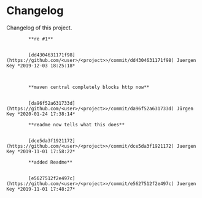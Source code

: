 # Changelog

Changelog of this project.


            **re #1**


            [dd4304631171f98](https://github.com/<user>/<project>>/commit/dd4304631171f98) Juergen Key *2019-12-03 18:25:18*



            **maven central completely blocks http now**


            [da96f52a631733d](https://github.com/<user>/<project>>/commit/da96f52a631733d) Jürgen Key *2020-01-24 17:38:14*

            **readme now tells what this does**


            [dce5da3f1921172](https://github.com/<user>/<project>>/commit/dce5da3f1921172) Juergen Key *2019-11-01 17:58:22*

            **added Readme**


            [e5627512f2e497c](https://github.com/<user>/<project>>/commit/e5627512f2e497c) Juergen Key *2019-11-01 17:48:27*


